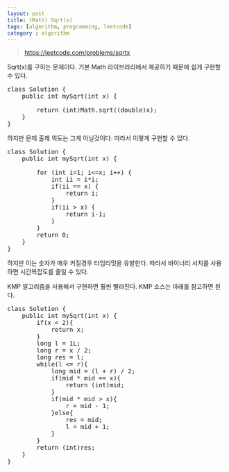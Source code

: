 ```yaml
---
layout: post
title: (Math) Sqrt(x)
tags: [algorithm, programming, leetcode]
category : algorithm
---
```


> <https://leetcode.com/problems/sqrtx>

Sqrt(x)를 구하는 문제이다. 기본 Math 라이브러리에서 제공하기 때문에 쉽게 구현할 수 있다.

<pre class="prettyprint">
class Solution {
    public int mySqrt(int x) {
        
        return (int)Math.sqrt((double)x);                 
    }
}
</pre>

하지만 문제 출제 의도는 그게 아닐것이다. 따라서 이렇게 구현할 수 있다.

<pre class="prettyprint">
class Solution {
    public int mySqrt(int x) {
        
        for (int i=1; i&lt;=x; i++) {
            int ii = i*i;
            if(ii == x) {
                return i;
            }
            if(ii &gt; x) {
                return i-1;
            }        
        }
        return 0;
    }
}
</pre>

하지만 이는 숫자가 매우 커질경우 타임리밋을 유발한다. 따라서 바이너리 서치를 사용하면 시간복잡도를 줄일 수 있다.

KMP 알고리즘을 사용해서 구현하면 훨씬 빨라진다. KMP 소스는 아래를 참고하면 된다.

<pre class="prettyprint">
class Solution {
    public int mySqrt(int x) {
        if(x &lt; 2){
            return x;
        }
        long l = 1L;
        long r = x / 2;
        long res = l;
        while(l &lt;= r){
            long mid = (l + r) / 2;
            if(mid * mid == x){
                return (int)mid;
            }
            if(mid * mid &gt; x){
                r = mid - 1;
            }else{
                res = mid;
                l = mid + 1;
            }
        }
        return (int)res;
    }
}
</pre>
